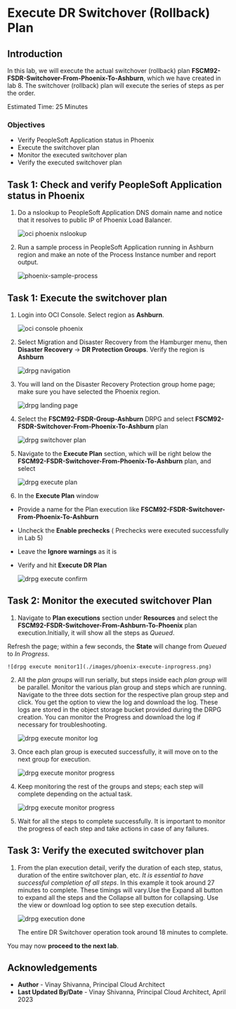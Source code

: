 # Execute DR Switchover (Rollback) Plan

## Introduction

In this lab, we will execute the actual switchover (rollback) plan  **FSCM92-FSDR-Switchover-From-Phoenix-To-Ashburn**, which we have created in lab 8. The switchover (rollback) plan will execute the series of steps as per the order.

Estimated Time: 25 Minutes

### Objectives

- Verify PeopleSoft Application status in Phoenix
- Execute the switchover plan
- Monitor the executed switchover plan
- Verify the executed switchover plan

## Task 1: Check and verify PeopleSoft Application status in Phoenix

1. Do a nslookup to PeopleSoft Application DNS domain name and notice that it resolves to public IP of Phoenix Load Balancer.

    ![oci phoenix nslookup](./images/phoenix-nslookup.png)

2. Run a sample process in PeopleSoft Application running in Ashburn region and make an note of the Process Instance number and report output.

    ![phoenix-sample-process](./images/phoenix-sample-process.png)

## Task 1: Execute the switchover plan

1. Login into OCI Console. Select region as **Ashburn**.
 
    ![oci console phoenix](./images/ashburn-region.png)

2. Select Migration and Disaster Recovery from the Hamburger menu, then **Disaster Recovery** -> **DR Protection Groups**. Verify the region is **Ashburn**

    ![drpg navigation](./images/ashburn-drpgpage.png)

3. You will land on the Disaster Recovery Protection group home page; make sure you have selected the Phoenix region.

    ![drpg landing page](./images/ashburn-drpg.png)

4. Select the **FSCM92-FSDR-Group-Ashburn** DRPG and select **FSCM92-FSDR-Switchover-From-Phoenix-To-Ashburn** plan

    ![drpg switchover plan](./images/phoenix-sw-plan.png)

5. Navigate to the **Execute Plan** section, which will be right below the **FSCM92-FSDR-Switchover-From-Phoenix-To-Ashburn** plan, and select

    ![drpg execute plan](./images/phoenix-execute-plan.png)

6. In the **Execute Plan** window

- Provide a name for the Plan execution like **FSCM92-FSDR-Switchover-From-Phoenix-To-Ashburn**
- Uncheck the **Enable prechecks**  (  Prechecks were executed successfully in Lab 5)
- Leave the **Ignore warnings** as it is
- Verify and hit **Execute DR Plan**

    ![drpg execute confirm](./images/phoenix-execute-run-1.png)

## Task 2: Monitor the executed switchover Plan

1. Navigate to **Plan executions** section under **Resources** and select the **FSCM92-FSDR-Switchover-From-Ashburn-To-Phoenix** plan execution.Initially, it will show all the steps as *Queued*.

  Refresh the page; within a few seconds, the **State** will change from *Queued* to *In Progress*.

    ![drpg execute monitor1](./images/phoenix-execute-inprogress.png)

2. All the *plan groups* will run serially, but steps inside each *plan group* will be parallel. Monitor the various plan group and steps which are running. Navigate to the three dots section for the respective plan group step and click. You get the option to view the log and download the log. These logs are stored in the object storage bucket provided during the DRPG creation. You can monitor the Progress and download the log if necessary for troubleshooting.

     ![drpg execute monitor log](./images/phoenix-execute-viewlog.png)

3. Once each plan group is executed successfully, it will move on to the next group for execution. 

     ![drpg execute monitor progress](./images/phoenix-execute-moving.png)

4. Keep monitoring the rest of the groups and steps; each step will complete depending on the actual task.

     ![drpg execute monitor progress](./images/phoenix-execute-moving2.png)

5. Wait for all the steps to complete successfully.  It is important to monitor the progress of each step and take actions in case of any failures. 

## Task 3: Verify the executed switchover plan

1. From the plan execution detail, verify the duration of each step, status, duration of the entire switchover plan, etc. *It is essential to have successful completion of all steps*. In this example it took around 27 minutes to complete. These timings will vary.Use the Expand all button to expand all the steps and the Collapse all button for collapsing. Use the view or download log option to see step execution details.

      ![drpg execution done](./images/phoenix-execute-done.png)

   The entire DR Switchover operation took around 18 minutes to complete.

You may now **proceed to the next lab**.

## Acknowledgements

- **Author** -  Vinay Shivanna, Principal Cloud Architect
- **Last Updated By/Date** -  Vinay Shivanna, Principal Cloud Architect, April 2023

